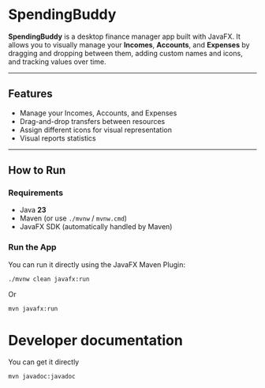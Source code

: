 # SpendingBuddy 

**SpendingBuddy** is a desktop finance manager app built with JavaFX. It allows you to visually manage your **Incomes**, **Accounts**, and **Expenses** by dragging and dropping between them, adding custom names and icons, and tracking values over time.

---

##  Features

- Manage your Incomes, Accounts, and Expenses
- Drag-and-drop transfers between resources
- Assign different icons for visual representation
- Visual reports statistics

---

##  How to Run

###  Requirements

- Java **23**
- Maven (or use `./mvnw` / `mvnw.cmd`)
- JavaFX SDK (automatically handled by Maven)

### Run the App

You can run it directly using the JavaFX Maven Plugin:

```bash
./mvnw clean javafx:run
```
Or
```bash
mvn javafx:run
```

# Developer documentation

You can get it directly
```bash
mvn javadoc:javadoc
```